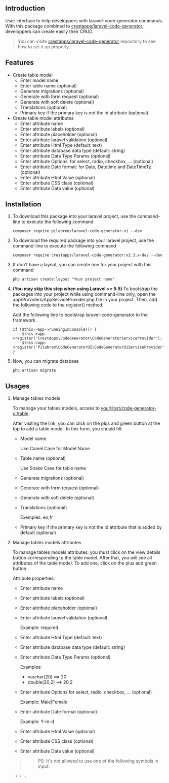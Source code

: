 

## Introduction

User interface to help developpers with laravel-code-generator commands.
With this package combined to [crestapps/laravel-code-generator](https://github.com/CrestApps/laravel-code-generator), developpers can create easily their CRUD.
> You can visite [crestapps/laravel-code-generator](https://github.com/CrestApps/laravel-code-generator) repository to see how to set it up properly.

## Features

- Create table model
    - Enter model name
    - Enter table name (optional)
    - Generate migrations (optional)
    - Generate with form request (optional)
    - Generate with soft delete (optional)
    - Translations (optional)
    - Primary key if the primary key is not the id attribute (optional)
- Create table model attributes
    - Enter attribute name
    - Enter attribute labels (optional)
    - Enter attribute placeholder (optional)
    - Enter attribute laravel validation (optional)
    - Enter attribute Html Type (default: text)
    - Enter attribute database data type (default: string)
    - Enter attribute Data Type Params (optional)
    - Enter attribute Options: for select, radio, checkbox, ... (optional)
    - Enter attribute Date format: for Date, Datetime and DateTimeTz (optional)
    - Enter attribute Html Value (optional)
    - Enter attribute CSS class (optional)
    - Enter attribute Data value (optional)

## Installation

1. To download this package into your laravel project, use the command-line to execute the following command

	```
	composer require pilabrem/laravel-code-generator-ui --dev
	```
 
2. To download the required package into your laravel project, use the command-line to execute the following command

	```
	composer require crestapps/laravel-code-generator:v2.3.x-dev --dev
	```

3. If don't have a layout, you can create one for your project with this command

	```
	php artisan create:layout "Your project name"
	```
 
3. **(You may skip this step when using Laravel >= 5.5)** To bootstrap the packages into your project while using command-line only, open the app/Providers/AppServiceProvider.php file in your project. Then, add the following code to the register() method.

	Add the following line to bootstrap laravel-code-generator to the framework.

	```
	if ($this->app->runningInConsole()) {
	    $this->app->register('CrestApps\CodeGenerator\CodeGeneratorServiceProvider');
	    $this->app->register('Pilabrem\CodeGeneratorUI\CodeGeneratorUiServiceProvider');
	}
	```

5. Now, you can migrate database

	```
	php artisan migrate
	```
 
## Usages

1. Manage tables models

    To manage your tables models, access to [yourHost/code-generator-ui/table](http://127.0.0.1:8000/code-generator-ui/table).

    After visiting the link, you can click on the plus and green button at the top to add a table model.
    In this form, you should fill:
    - Model name

        Use Camel Case for Model Name
    - Table name (optional)

        Use Snake Case for table name
    - Generate migrations (optional)
    - Generate with form request (optional)
    - Generate with soft delete (optional)
    - Translations (optional)

        Exemples: en,fr
    - Primary key if the primary key is not the id attribute that is added by default (optional)

2. Manage tables models attributes

    To manage tables models attributes, you must click on the view details button corresponding to the table model.
    After that, you will see all attributes of the table model. To add one, click on the plus and green button.

    Attribute properties:
    - Enter attribute name
    - Enter attribute labels (optional)
    - Enter attribute placeholder (optional)
    - Enter attribute laravel validation (optional)

        Example: required
    - Enter attribute Html Type (default: text)
    - Enter attribute database data type (default: string)
    - Enter attribute Data Type Params (optional)

        Examples: 
        - varchar(20) ==> 20
        - double(20,2) ==> 20,2 
    - Enter attribute Options for select, radio, checkbox, ... (optional)

        Example: Male|Female
    - Enter attribute Date format (optional)

        Example: Y-m-d
    - Enter attribute Html Value (optional)
    - Enter attribute CSS class (optional)
    - Enter attribute Data value (optional)

    >> PS: It's not allowed to use one of the following symbols in input:

        ; : ,
        